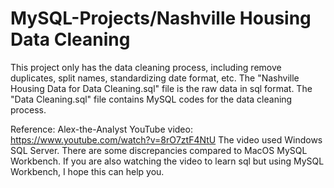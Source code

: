 # MySQL-Projects/Nashville Housing Data Cleaning
This project only has the data cleaning process, including remove duplicates, split names, standardizing date format, etc.
The "Nashville Housing Data for Data Cleaning.sql" file is the raw data in sql format.
The "Data Cleaning.sql" file contains MySQL codes for the data cleaning process.

Reference: Alex-the-Analyst YouTube video: https://www.youtube.com/watch?v=8rO7ztF4NtU
The video used Windows SQL Server. 
There are some discrepancies compared to MacOS MySQL Workbench. 
If you are also watching the video to learn sql but using MySQL Workbench, I hope this can help you.
